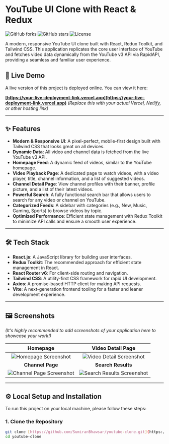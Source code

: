 # YouTube UI Clone with React & Redux

![GitHub forks](https://img.shields.io/github/forks/SumiranBhawsar/youtube-clone?style=social)
![GitHub stars](https://img.shields.io/github/stars/SumiranBhawsar/youtube-clone?style=social)
![License](https://img.shields.io/github/license/SumiranBhawsar/youtube-clone)

A modern, responsive YouTube UI clone built with React, Redux Toolkit, and Tailwind CSS. This application replicates the core user interface of YouTube and fetches video data dynamically from the YouTube v3 API via RapidAPI, providing a seamless and familiar user experience.

## 🚀 Live Demo

A live version of this project is deployed online. You can view it here:

**[https://your-live-deployment-link.vercel.app](https://your-live-deployment-link.vercel.app)** *(Replace this with your actual Vercel, Netlify, or other hosting link)*

---

## ✨ Features

- **Modern & Responsive UI**: A pixel-perfect, mobile-first design built with Tailwind CSS that looks great on all devices.
- **Dynamic Data**: All video and channel data is fetched from the live YouTube v3 API.
- **Homepage Feed**: A dynamic feed of videos, similar to the YouTube homepage.
- **Video Playback Page**: A dedicated page to watch videos, with a video player, title, channel information, and a list of suggested videos.
- **Channel Detail Page**: View channel profiles with their banner, profile picture, and a list of their latest videos.
- **Powerful Search**: A fully functional search bar that allows users to search for any video or channel on YouTube.
- **Categorized Feeds**: A sidebar with categories (e.g., New, Music, Gaming, Sports) to browse videos by topic.
- **Optimized Performance**: Efficient state management with Redux Toolkit to minimize API calls and ensure a smooth user experience.

---

## 🛠️ Tech Stack

- **React.js**: A JavaScript library for building user interfaces.
- **Redux Toolkit**: The recommended approach for efficient state management in React.
- **React Router v6**: For client-side routing and navigation.
- **Tailwind CSS**: A utility-first CSS framework for rapid UI development.
- **Axios**: A promise-based HTTP client for making API requests.
- **Vite**: A next-generation frontend tooling for a faster and leaner development experience.

---

## 🖼️ Screenshots

*(It's highly recommended to add screenshots of your application here to showcase your work!)*

| Homepage | Video Detail Page |
| :---: | :---: |
| ![Homepage Screenshot](https://via.placeholder.com/400x250.png?text=Homepage+Screenshot) | ![Video Detail Screenshot](https://via.placeholder.com/400x250.png?text=Video+Detail+Page) |
| **Channel Page** | **Search Results** |
| ![Channel Page Screenshot](https://via.placeholder.com/400x250.png?text=Channel+Page) | ![Search Results Screenshot](https://via.placeholder.com/400x250.png?text=Search+Results) |

---

## ⚙️ Local Setup and Installation

To run this project on your local machine, please follow these steps:

### 1. Clone the Repository
```bash
git clone [https://github.com/SumiranBhawsar/youtube-clone.git](https://github.com/SumiranBhawsar/youtube-clone.git)
cd youtube-clone
